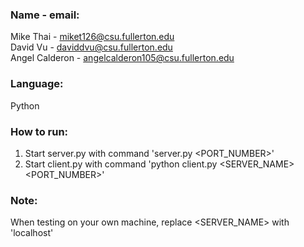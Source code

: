 ### Name - email: <br />
  Mike Thai - miket126@csu.fullerton.edu   <br />
  David Vu - daviddvu@csu.fullerton.edu    <br />
  Angel Calderon - angelcalderon105@csu.fullerton.edu    <br/>
  

### Language:   <br />
  Python   <br />

### How to run:      <br />
  1. Start server.py with command 'server.py <PORT_NUMBER>'   <br />
  2. Start client.py with command 'python client.py <SERVER_NAME> <PORT_NUMBER>'   <br />

### Note: <br />
  When testing on your own machine, replace <SERVER_NAME> with 'localhost'   <br />
